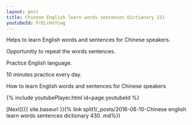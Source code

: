 ```yaml
---
layout: post
title: Chinese English learn words sentences Dictionary 231 
youtubeId: FrELcHsYcwg
---
```

 
 
Helps to learn English words and sentences for Chinese speakers.

Opportunitiy to repeat the words sentences. 

Practice English language. 
 
10 minutes practice every day. 
 
How to learn English words and sentences for Chinese speakers 
 
{% include youtubePlayer.html id=page.youtubeId %}
 
 
[Next]({{ site.baseurl }}{% link  split1/_posts/2016-06-10-Chinese english learn words sentences dictionary 430 .md%})
 
